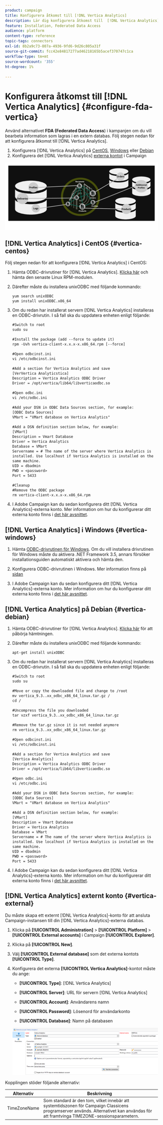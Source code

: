 ```yaml
---
product: campaign
title: Konfigurera åtkomst till [!DNL Vertica Analytics]
description: Lär dig konfigurera åtkomst till  [!DNL Vertica Analytics]  i FDA
feature: Installation, Federated Data Access
audience: platform
content-type: reference
topic-tags: connectors
exl-id: 8b2a9c73-807a-4936-9fd6-9d26c805a31f
source-git-commit: fcc42e84817277ad46218165b5acef370747c1ca
workflow-type: tm+mt
source-wordcount: '355'
ht-degree: 1%

---
```


# Konfigurera åtkomst till [!DNL Vertica Analytics] {#configure-fda-vertica}



Använd alternativet **FDA (Federated Data Access**) i kampanjen om du vill bearbeta information som lagras i en extern databas. Följ stegen nedan för att konfigurera åtkomst till [!DNL Vertica Analytics].

1. Konfigurera [!DNL Vertica Analytics] på [CentOS](#vertica-centos), [Windows](#vertica-windows) eller [Debian](#vertica-debian)
1. Konfigurera det [!DNL Vertica Analytics] [externa kontot](#vertica-external) i Campaign

![](assets/snowflake_3.png)

## [!DNL Vertica Analytics] i CentOS {#vertica-centos}

Följ stegen nedan för att konfigurera [!DNL Vertica Analytics] i CentOS:

1. Hämta ODBC-drivrutiner för [!DNL Vertica Analytics]. [Klicka här](https://www.vertica.com/download/vertica/client-drivers/) och hämta den senaste Linux RPM-modulen.

1. Därefter måste du installera unixODBC med följande kommando:

   ```
   yum search unixODBC
   yum install unixODBC.x86_64
   ```

1. Om du redan har installerat servern [!DNL Vertica Analytics] installeras en ODBC-drivrutin. I så fall ska du uppdatera enheten enligt följande:

   ```
   #Switch to root
   sudo su
   
   #Install the package (add --force to update it)
   rpm -Uvh vertica-client-x.x.x-x.x86_64.rpm [--force]
   
   #Open odbcinst.ini
   vi /etc/odbcinst.ini
   
   #Add a section for Vertica Analytics and save
   [VerVertica Analyticstica]
   Description = Vertica Analytics ODBC Driver
   Driver = /opt/vertica/lib64/libverticaodbc.so
   
   #Open odbc.ini
   vi /etc/odbc.ini
   
   #Add your DSN in ODBC Data Sources section, for example:
   [ODBC Data Sources]
   VMart = "VMart database on Vertica Analytics"
   
   #Add a DSN definition section below, for example:
   [VMart]
   Description = Vmart Database
   Driver = Vertica Analytics
   Database = VMart
   Servername = # The name of the server where Vertica Analytics is installed. Use localhost if Vertica Analytics is installed on the same machine.
   UID = dbadmin
   PWD = <password>
   Port = 5433
   
   #Cleanup
   #Remove the ODBC package
   rm vertica-client-x.x.x-x.x86_64.rpm
   ```

1. I Adobe Campaign kan du sedan konfigurera ditt [!DNL Vertica Analytics]-externa konto. Mer information om hur du konfigurerar ditt externa konto finns i [det här avsnittet](#vertica-external).

## [!DNL Vertica Analytics] i Windows {#vertica-windows}

1. Hämta [ODBC-drivrutinen för Windows](https://www.vertica.com/download/vertica/client-drivers/). Om du vill installera drivrutinen för Windows måste du aktivera .NET Framework 3.5, annars försöker installationsguiden automatiskt aktivera och hämta den.

1. Konfigurera ODBC-drivrutinen i Windows. Mer information finns på [sidan](https://www.vertica.com/docs/9.2.x/HTML/Content/Authoring/ConnectingToVertica/ClientODBC/SettingUpADSN.htm)

1. I Adobe Campaign kan du sedan konfigurera ditt [!DNL Vertica Analytics]-externa konto. Mer information om hur du konfigurerar ditt externa konto finns i [det här avsnittet](#vertical-external).

## [!DNL Vertica Analytics] på Debian {#vertica-debian}

1. Hämta ODBC-drivrutiner för [!DNL Vertica Analytics]. [Klicka här](https://sfc-repo.snowflakecomputing.com/odbc/linux/latest/index.html) för att påbörja hämtningen.

1. Därefter måste du installera unixODBC med följande kommando:

   ```
   apt-get install unixODBC
   ```

1. Om du redan har installerat servern [!DNL Vertica Analytics] installeras en ODBC-drivrutin. I så fall ska du uppdatera enheten enligt följande:

   ```
   #Switch to root
   sudo su
   
   #Move or copy the downloaded file and change to /root
   mv vertica_9.3..xx_odbc_x86_64_linux.tar.gz /
   cd /
   
   #Uncompress the file you downloaded
   tar vzxf vertica_9.3..xx_odbc_x86_64_linux.tar.gz
   
   #Remove the tar.gz since it is not needed anymore
   rm vertica_9.3..xx_odbc_x86_64_linux.tar.gz
   
   #Open odbcinst.ini
   vi /etc/odbcinst.ini
   
   #Add a section for Vertica Analytics and save
   [Vertica Analytics]
   Description = Vertica Analytics ODBC Driver
   Driver = /opt/vertica/lib64/libverticaodbc.so
   
   #Open odbc.ini
   vi /etc/odbc.ini
   
   #Add your DSN in ODBC Data Sources section, for example:
   [ODBC Data Sources]
   VMart = "VMart database on Vertica Analytics"
   
   #Add a DSN definition section below, for example:
   [VMart]
   Description = Vmart Database
   Driver = Vertica Analytics
   Database = VMart
   Servername = # The name of the server where Vertica Analytics is installed. Use localhost if Vertica Analytics is installed on the same machine.
   UID = dbadmin
   PWD = <password>
   Port = 5433
   ```

1. I Adobe Campaign kan du sedan konfigurera ditt [!DNL Vertica Analytics]-externa konto. Mer information om hur du konfigurerar ditt externa konto finns i [det här avsnittet](#vertica-external).

## [!DNL Vertica Analytics] externt konto {#vertica-external}

Du måste skapa ett externt [!DNL Vertica Analytics]-konto för att ansluta Campaign-instansen till din [!DNL Vertica Analytics]-externa databas.

1. Klicka på **[!UICONTROL Administration]** > **[!UICONTROL Platform]** > **[!UICONTROL External accounts]** i Campaign **[!UICONTROL Explorer]**.

1. Klicka på **[!UICONTROL New]**.

1. Välj **[!UICONTROL External database]** som det externa kontots **[!UICONTROL Type]**.

1. Konfigurera det externa **[!UICONTROL Vertica Analytics]**-kontot måste du ange:

   * **[!UICONTROL Type]**: [!DNL Vertica Analytics]

   * **[!UICONTROL Server]**: URL för servern [!DNL Vertica Analytics]

   * **[!UICONTROL Account]**: Användarens namn

   * **[!UICONTROL Password]**: Lösenord för användarkonto

   * **[!UICONTROL Database]**: Namn på databasen

   ![](assets/vertica.png)

Kopplingen stöder följande alternativ:

| Alternativ | Beskrivning |
|---|---|
| TimeZoneName | Som standard är den tom, vilket innebär att systemtidszonen för Campaign Classicens programserver används. Alternativet kan användas för att framtvinga TIMEZONE-sessionsparametern. |

